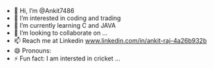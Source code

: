 - 👋 Hi, I’m @Ankit7486
- 👀 I’m interested in coding and trading
- 🌱 I’m currently learning C and JAVA
- 💞️ I’m looking to collaborate on ...
- 📫 Reach me at Linkedin www.linkedin.com/in/ankit-raj-4a26b932b
- 😄 Pronouns: 
- ⚡ Fun fact: I am intersted in cricket ...

<!---
Ankit7486/Ankit7486 is a ✨ special ✨ repository because its `README.md` (this file) appears on your GitHub profile.
You can click the Preview link to take a look at your changes.
--->
